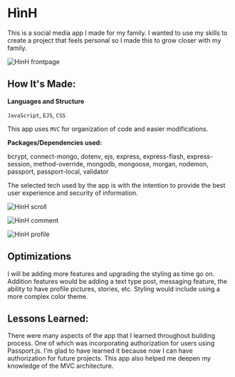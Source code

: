 # HìnH
This is a social media app I made for my family. I wanted to use my skills to create a project that feels personal so I made this to grow closer with my family. 

![HinH frontpage](https://github.com/QuocNguyen2412/HinH/public/imgs/index.png)
 
## How It's Made:
 
**Languages and Structure**

`JavaScript`, `EJS`, `CSS`

This app uses `MVC` for organization of code and easier modifications.

 
**Packages/Dependencies used:**
 
bcrypt, connect-mongo, dotenv, ejs, express, express-flash, express-session, method-override, mongodb, mongoose, morgan, nodemon, passport, passport-local, validator

The selected tech used by the app is with the intention to provide the best user experience and security of information. 

![HinH scroll](https://github.com/quocnguyen2412/hinh/public/imgs/scrollingGif.gif)

![HinH comment](https://github.com/quocnguyen2412/hinh/public/imgs/addACommentGIf.gif)

![HinH profile](https://github.com/quocnguyen2412/hinh/public/imgs/profileGif.gif)

 
## Optimizations

I will be adding more features and upgrading the styling as time go on. Addition features would be adding a text type post, messaging feature, the ability to have profile pictures, stories, etc. Styling would include using a more complex color theme.

## Lessons Learned:

There were many aspects of the app that I learned throughout building process. One of which was incorporating authorization for users using Passport.js. I'm glad to have learned it because now I can have authorization for future projects. This app also helped me deepen my knowledge of the MVC architecture. 
